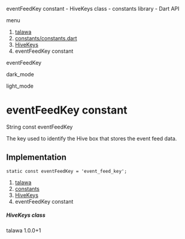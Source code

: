 




eventFeedKey constant - HiveKeys class - constants library - Dart API







menu

1. [talawa](../../index.html)
2. [constants/constants.dart](../../constants_constants/constants_constants-library.html)
3. [HiveKeys](../../constants_constants/HiveKeys-class.html)
4. eventFeedKey constant

eventFeedKey


dark\_mode

light\_mode




# eventFeedKey constant


String
const eventFeedKey

The key used to identify the Hive box that stores the event feed data.


## Implementation

```
static const eventFeedKey = 'event_feed_key';
```

 


1. [talawa](../../index.html)
2. [constants](../../constants_constants/constants_constants-library.html)
3. [HiveKeys](../../constants_constants/HiveKeys-class.html)
4. eventFeedKey constant

##### HiveKeys class





talawa
1.0.0+1







